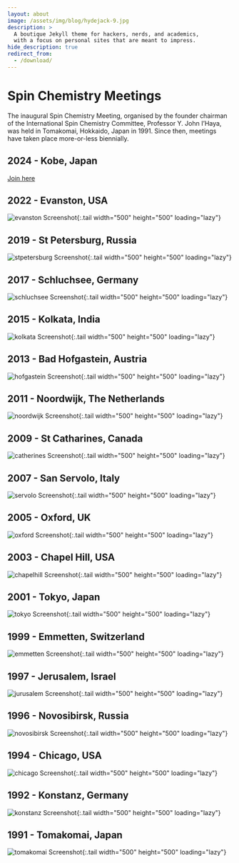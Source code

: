 ```yaml
---
layout: about
image: /assets/img/blog/hydejack-9.jpg
description: >
  A boutique Jekyll theme for hackers, nerds, and academics,
  with a focus on personal sites that are meant to impress.
hide_description: true
redirect_from:
  - /download/
---
```


# Spin Chemistry Meetings

The inaugural Spin Chemistry Meeting, organised by the founder chairman of the 
International Spin Chemistry Committee, Professor Y. John I’Haya, was held in 
Tomakomai, Hokkaido, Japan in 1991. Since then, meetings have taken place more-or-less biennially.

## 2024 - Kobe, Japan

[Join here](https://sites.google.com/gsuite.kobe-u.ac.jp/scm2024/home?authuser=0)

## 2022 - Evanston, USA

![evanston Screenshot](assets/img/meetings/SCM_2022.jpg){:.tail width="500" height="500" loading="lazy"}

## 2019 - St Petersburg, Russia

![stpetersburg Screenshot](assets/img/meetings/SCM_2019.jpg){:.tail width="500" height="500" loading="lazy"}


## 2017 - Schluchsee, Germany

![schluchsee Screenshot](assets/img/meetings/SCM_2017.jpg){:.tail width="500" height="500" loading="lazy"}


## 2015 - Kolkata, India

![kolkata Screenshot](assets/img/meetings/SCM_2015.jpg){:.tail width="500" height="500" loading="lazy"}


## 2013 - Bad Hofgastein, Austria

![hofgastein Screenshot](assets/img/meetings/SCM_2013.jpg){:.tail width="500" height="500" loading="lazy"}


## 2011 - Noordwijk, The Netherlands

![noordwijk Screenshot](assets/img/meetings/SCM_2011.jpg){:.tail width="500" height="500" loading="lazy"}


## 2009 - St Catharines, Canada

![catherines Screenshot](assets/img/meetings/SCM_2009.jpg){:.tail width="500" height="500" loading="lazy"}


## 2007 - San Servolo, Italy

![servolo Screenshot](assets/img/meetings/SCM_2007.jpg){:.tail width="500" height="500" loading="lazy"}


## 2005 - Oxford, UK

![oxford Screenshot](assets/img/meetings/SCM_2005.jpg){:.tail width="500" height="500" loading="lazy"}


## 2003 - Chapel Hill, USA

![chapelhill Screenshot](assets/img/meetings/SCM_2003.jpg){:.tail width="500" height="500" loading="lazy"}


## 2001 - Tokyo, Japan

![tokyo Screenshot](assets/img/meetings/SCM_2001.jpg){:.tail width="500" height="500" loading="lazy"}


## 1999 - Emmetten, Switzerland

![emmetten Screenshot](assets/img/meetings/SCM_1999.jpg){:.tail width="500" height="500" loading="lazy"}


## 1997 - Jerusalem, Israel

![jurusalem Screenshot](assets/img/meetings/SCM_1997.jpg){:.tail width="500" height="500" loading="lazy"}


## 1996 - Novosibirsk, Russia

![novosibirsk Screenshot](assets/img/meetings/SCM_1996.jpg){:.tail width="500" height="500" loading="lazy"}


## 1994 - Chicago, USA

![chicago Screenshot](assets/img/meetings/SCM_1994.jpg){:.tail width="500" height="500" loading="lazy"}


## 1992 - Konstanz, Germany

![konstanz Screenshot](assets/img/meetings/SCM_1992.jpg){:.tail width="500" height="500" loading="lazy"}


## 1991 - Tomakomai, Japan

![tomakomai Screenshot](assets/img/meetings/SCM_1991.jpg){:.tail width="500" height="500" loading="lazy"}

